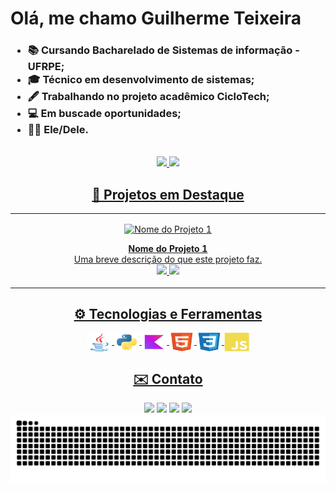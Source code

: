 # Olá, me chamo Guilherme Teixeira 

<h3>

- 📚 Cursando Bacharelado de Sistemas de informação - UFRPE;
- 🎓 Técnico em desenvolvimento de sistemas;
- 🖋️ Trabalhando no projeto acadêmico CicloTech;
- 💻 Em buscade oportunidades;
- 👨🏽 Ele/Dele.
</h3>

<br>

<div align="center">
  <a href="https://github.com/guilhermettxr">
  <img height="160em" src="https://github-readme-stats.vercel.app/api?username=teixeiraguilherme&show_icons=true&theme=dark&include_all_commits=true&count_private=true&title_color=00001"/>
  <img height="160em" src="https://github-readme-stats.vercel.app/api/top-langs/?username=teixeiraguilherme&layout=compact&langs_count=8&theme=dark&title_color=00001"/>
</div>

<h2 align="center">🚀 Projetos em Destaque</h2>
<table align="center">
  <tr style="border: none;">
    <td width="50%" align="center">
      <p align="center">
        <a href="https://github.com/teixeiraguilherme/CicloTech">
          <img src="![Uploading Logo ciclotech.png…]()
" width="250" alt="Nome do Projeto 1"/>
        </a>
      </p>
      <p align="center">
        <strong>Nome do Projeto 1</strong><br>
        Uma breve descrição do que este projeto faz.
        <br>
        <img src="https://img.shields.io/badge/HTML5-E34F26?style=for-the-badge&logo=html5&logoColor=white">
        <img src="https://img.shields.io/badge/CSS3-1572B6?style=for-the-badge&logo=css3&logoColor=white">
      </p>
    </td>
  </tr>
</table>

<div align="center">

## ⚙️ Tecnologias e Ferramentas

  <div style="display: inline_block">
    <img align="center" alt="Gui-Java" height="30" width="40" src="https://raw.githubusercontent.com/devicons/devicon/master/icons/java/java-original.svg">
    <img align="center" alt="Gui-Python" height="30" width="40" src="https://raw.githubusercontent.com/devicons/devicon/master/icons/python/python-original.svg">
    <img align="center" alt="Gui-Kotlin" height="30" width="40" src="https://raw.githubusercontent.com/devicons/devicon/master/icons/kotlin/kotlin-original.svg"> 
    <img align="center" alt="Gui-HTML" height="30" width="40" src="https://raw.githubusercontent.com/devicons/devicon/master/icons/html5/html5-original.svg">
    <img align="center" alt="Gui-CSS" height="30" width="40" src="https://raw.githubusercontent.com/devicons/devicon/master/icons/css3/css3-original.svg">
    <img align="center" alt="Gui-Js" height="30" width="40" src="https://raw.githubusercontent.com/devicons/devicon/master/icons/javascript/javascript-plain.svg">
  </div> 
</div> 

<div align="center"> 

## ✉️ Contato
  
  <div> 
  <a href="https://instagram.com/guilhermettxr" target="_blank"><img src="https://img.shields.io/badge/-Instagram-%23E4405F?style=for-the-badge&logo=instagram&logoColor=white" target="_blank"></a>
 <a href="https://discord.gg/guilhermettxr" target="_blank"><img src="https://img.shields.io/badge/Discord-7289DA?style=for-the-badge&logo=discord&logoColor=white" target="_blank"></a> 
  <a href = "mailto:guilhermeabraaotb@outlook.com"><img src="https://img.shields.io/badge/-outlook-%23333?style=for-the-badge&logo=gmail&logoColor=white" target="_blank"></a>
  <a href="https://www.linkedin.com/in/guilherme-bezerra-248325324/" target="_blank"><img src="https://img.shields.io/badge/-LinkedIn-%230077B5?style=for-the-badge&logo=linkedin&logoColor=white" target="_blank"></a> 
  </div>
</div>

<div align="center">
  <img src="https://raw.githubusercontent.com/teixeiraguilherme/teixeiraguilherme/output/snake.svg" alt="Snake animation" />
</div>

